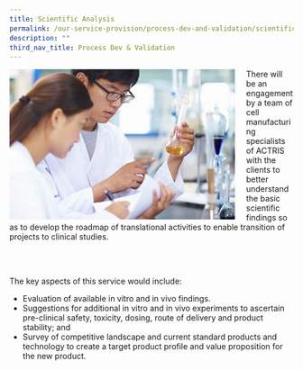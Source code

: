 ```yaml
---
title: Scientific Analysis
permalink: /our-service-provision/process-dev-and-validation/scientific-analysis/
description: ""
third_nav_title: Process Dev & Validation
---
```

<div style="margin-right: 20px; float: left;">
    <img src="/images/Shutterstock%20Images/picture6.jpg" style="width:400px">
</div>

There will be an engagement by a team of cell manufacturing specialists of ACTRIS with the clients to better understand the basic scientific findings so as to develop the roadmap of translational activities to enable transition of projects to clinical studies.

<br><br>

The key aspects of this service would include:

*   Evaluation of available in vitro and in vivo findings.
*   Suggestions for additional in vitro and in vivo experiments to ascertain pre-clinical safety, toxicity, dosing, route of delivery and product stability; and
*   Survey of competitive landscape and current standard products and technology to create a target product profile and value proposition for the new product.